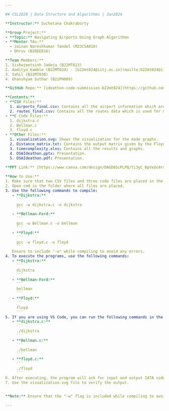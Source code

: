 ```yaml
---

## CSL2020 | Data Structure and Algorithms | Jan2024 

**Instructor:** Suchetana Chakraborty

**Group Project:**
- **Topic:** Navigating Airports Using Graph Algorithms
- **Mentor TAs:** 
  - Jainan Nareshkumar Tandel (M23CSA010)
  - Dhruv (B20EE016)

**Team Members:**
1. Vishwjeetsinh Jadeja (B22MT023)
2. Aaditya Kamble (B22MT024) - [b22mt024@iitj.ac.in](mailto:b22mt024@iitj.ac.in)
3. Sahil (B22MT038)
4. Ghanshyam Suthar (B22PH009)

**GitHub Repo:** [ideathon-code-submission-b22mt024](https://github.com/DSA-IITJ-2024/ideathon-code-submission-b22mt024)

**Contents:**
- **CSV Files:**
  1. airports_final.csv: Contains all the airport information which are used as vertices.
  2. routes_final.csv: Contains all the routes data which is used for making edges.
- **C Code Files:**
  1. dijkstra.c
  2. Bellman.c
  3. floyd.c
- **Other Files:**
  1. visualization.svg: Shows the visualization for the made graphs.
  2. Distance_matrix.txt: Contains the output matrix given by the Floyd algorithm.
  3. timecomplexity.xlxs: Contains all the results and graphs.
  4. DSAIdeathon.pptx: Presentation.
  5. DSAIdeathon.pdf: Presentation.
  
**PPT Link:** [https://www.canva.com/design/DAGD0ScPLPQ/Yi3yC_BpVxUc4rswWLn8ow/edit](https://www.canva.com/design/DAGD0ScPLPQ/Yi3yC_BpVxUc4rswWLn8ow/edit)

**How to Use:**
1. Make sure that two CSV files and three code files are placed in the same folder.
2. Open cmd in the folder where all files are placed.
3. Use the following commands to compile:
   - **Dijkstra:** 
     ```
     gcc -w dijkstra.c -o dijkstra
     ```
   - **Bellman-Ford:** 
     ```
     gcc -w Bellman.c -o bellman
     ```
   - **Floyd:** 
     ```
     gcc -w floyd.c -o floyd
     ```
   Ensure to include "-w" while compiling to avoid any errors.
4. To execute the programs, use the following commands:
   - **Dijkstra:** 
     ```
     dijkstra
     ```
   - **Bellman-Ford:** 
     ```
     bellman
     ```
   - **Floyd:** 
     ```
     floyd
     ```
5. If you are using VS Code, you can run the following commands in the terminal:
   - **dijkstra.c:** 
     ```
     ./dijkstra
     ```
   - **Bellman.c:** 
     ```
     ./bellman
     ```
   - **floyd.c:** 
     ```
     ./floyd
     ```
6. After executing, the program will ask for input and output IATA codes. You can refer to the CSV files for airport information. The routes CSV file contains information about the source and destination airports.
7. Use the visualization.svg file to verify the output.


**Note:** Ensure that the "-w" flag is included while compiling to avoid errors.

---
```

